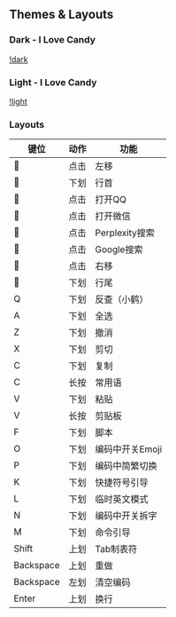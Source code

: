 ## Themes & Layouts

### Dark - I Love Candy

[!dark](/assets/pic_candy-dark.jpg)

### Light - I Love Candy

[!light](/assets/pic_candy-light.jpg)

### Layouts

| 键位      | 动作 | 功能            |
| ----------- | ------ | ----------------- |
|         | 点击 | 左移            |
|         | 下划 | 行首            |
|         | 点击 | 打开QQ          |
|         | 点击 | 打开微信        |
|         | 点击 | Perplexity搜索  |
|         | 点击 | Google搜索      |
|         | 点击 | 右移            |
|         | 下划 | 行尾            |
| Q         | 下划 | 反查（小鹤）    |
| A         | 下划 | 全选            |
| Z         | 下划 | 撤消            |
| X         | 下划 | 剪切            |
| C         | 下划 | 复制            |
| C         | 长按 | 常用语          |
| V         | 下划 | 粘贴            |
| V         | 长按 | 剪贴板          |
| F         | 下划 | 脚本            |
| O         | 下划 | 编码中开关Emoji |
| P         | 下划 | 编码中简繁切换  |
| K         | 下划 | 快捷符号引导    |
| L         | 下划 | 临时英文模式    |
| N         | 下划 | 编码中开关拆字  |
| M         | 下划 | 命令引导        |
| Shift     | 上划 | Tab制表符       |
| Backspace | 上划 | 重做            |
| Backspace | 左划 | 清空编码        |
| Enter     | 上划 | 换行            |